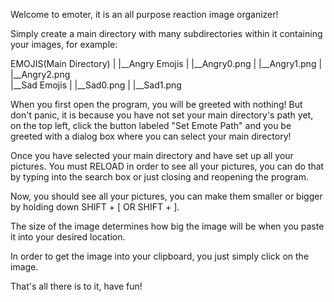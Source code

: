 Welcome to emoter, it is an all purpose reaction image organizer!

Simply create a main directory with many subdirectories within it containing your images, for example:

EMOJIS(Main Directory)
   |
   |__Angry Emojis
   |       |__Angry0.png
   |       |__Angry1.png
   |       |__Angry2.png  
   |__Sad Emojis
   |       |__Sad0.png
   |       |__Sad1.png
   
When you first open the program, you will be greeted with nothing! But don't panic, it is because you have not set your
main directory's path yet, on the top left, click the button labeled "Set Emote Path" and you be greeted with a dialog box where you
can select your main directory!

Once you have selected your main directory and have set up all your pictures. You must RELOAD in order to see all your pictures,
you can do that by typing into the search box or just closing and reopening the program.

Now, you should see all your pictures, you can make them smaller or bigger by holding down SHIFT + [ OR SHIFT + ].

The size of the image determines how big the image will be when you paste it into your desired location.

In order to get the image into your clipboard, you just simply click on the image.

That's all there is to it, have fun!
